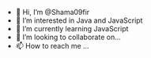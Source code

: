 - 👋 Hi, I’m @Shama09fir
- 👀 I’m interested in Java and JavaScript
- 🌱 I’m currently learning JavaScript
- 💞️ I’m looking to collaborate on... 
- 📫 How to reach me ...

<!---
Shama09fir/Shama09fir is a ✨ special ✨ repository because its `README.md` (this file) appears on your GitHub profile.
You can click the Preview link to take a look at your changes.
--->
